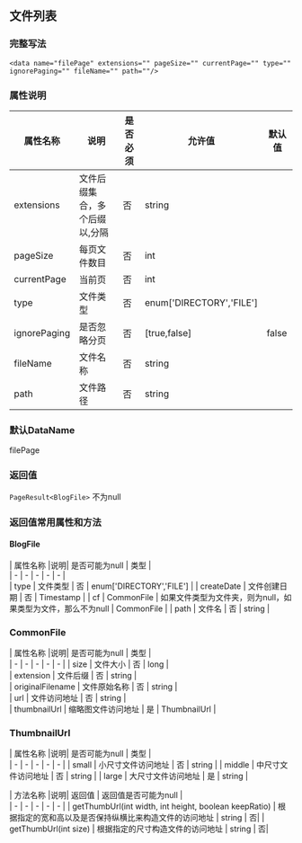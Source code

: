 ## 文件列表

### 完整写法
```
<data name="filePage" extensions="" pageSize="" currentPage="" type="" ignorePaging="" fileName="" path=""/>
```

### 属性说明
|  属性名称  |说明| 是否必须   | 允许值   | 默认值  |    
|  -  |  -  |  -  |  -  |  -  |
| extensions | 文件后缀集合，多个后缀以,分隔   | 否   | string| |
| pageSize   | 每页文件数目   | 否   | int | |
| currentPage   | 当前页  | 否   | int | |
| type   | 文件类型  | 否   | enum['DIRECTORY','FILE'] | |
| ignorePaging   | 是否忽略分页  | 否   | [true,false] |false |
| fileName   | 文件名称  | 否   | string | |
| path   | 文件路径  | 否   | string | |

### 默认DataName
filePage

### 返回值
`PageResult<BlogFile>` 不为null

### 返回值常用属性和方法

#### BlogFile
|  属性名称  |说明| 是否可能为null   | 类型  |    
|  -  |  -  |  -  |  -  |  -  |      
|  type  |  文件类型  |  否  | enum['DIRECTORY','FILE']   | 
|  createDate  | 文件创建日期  |  否  | Timestamp  |
|  cf  | CommonFile  | 如果文件类型为文件夹，则为null，如果类型为文件，那么不为null  | CommonFile  |
|  path  | 文件名  |  否  | string  |

### CommonFile
|  属性名称  |说明| 是否可能为null   | 类型  |    
|  -  |  -  |  -  |  -  |  -  |
|  size  | 文件大小   | 否   |  long  |   
|  extension  | 文件后缀   | 否   |  string  |     
|  originalFilename  | 文件原始名称   | 否   |  string  |  
|  url  | 文件访问地址   | 否   |  string  |  
|  thumbnailUrl  | 缩略图文件访问地址   | 是   |  ThumbnailUrl  |


### ThumbnailUrl
|  属性名称  |说明| 是否可能为null   | 类型  |    
|  -  |  -  |  -  |  -  |  -  |
|  small  | 小尺寸文件访问地址   | 否   |  string  |
|  middle  | 中尺寸文件访问地址   | 否   |  string  |
|  large  | 大尺寸文件访问地址   | 是   |  string  |
 

|  方法名称  |说明| 返回值  | 返回值是否可能为null  |    
|  -  |  -  |  -  |  -  |  -  |
| getThumbUrl(int width, int height, boolean keepRatio)   | 根据指定的宽和高以及是否保持纵横比来构造文件的访问地址   | string   | 否| 
| getThumbUrl(int size)  | 根据指定的尺寸构造文件的访问地址   | string   | 否|
